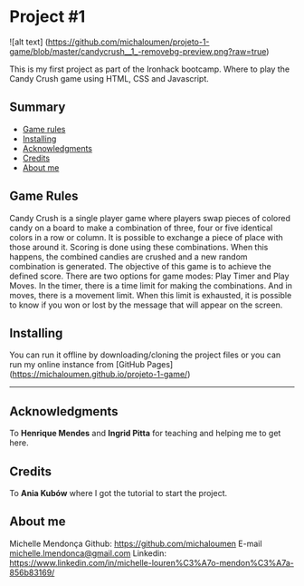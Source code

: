 # Project #1
![alt text] (https://github.com/michaloumen/projeto-1-game/blob/master/candycrush__1_-removebg-preview.png?raw=true)

This is my first project as part of the Ironhack bootcamp. Where to play the Candy Crush game using HTML, CSS and Javascript.

## Summary 
- [Game rules](#game-rules)
- [Installing](#installing)
- [Acknowledgments](#acknowledgments)
- [Credits](#credits)
- [About me](#about-me)


## Game Rules
Candy Crush is a single player game where players swap pieces of colored candy on a board to make a combination of three, four or five identical colors in a row or column. It is possible to exchange a piece of place with those around it. Scoring is done using these combinations. When this happens, the combined candies are crushed and a new random combination is generated.
The objective of this game is to achieve the defined score. There are two options for game modes: Play Timer and Play Moves. In the timer, there is a time limit for making the combinations. And in moves, there is a movement limit. When this limit is exhausted, it is possible to know if you won or lost by the message that will appear on the screen.

## Installing
You can run it offline by downloading/cloning the project files or you can run my online instance from [GitHub Pages] (https://michaloumen.github.io/projeto-1-game/)

----------------------------
## Acknowledgments 
To **Henrique Mendes** and **Ingrid Pitta** for teaching and helping me to get here.

## Credits 
To **Ania Kubów** where I got the tutorial to start the project.

## About me  
Michelle Mendonça 
Github: https://github.com/michaloumen
E-mail michelle.lmendonca@gmail.com
Linkedin: https://www.linkedin.com/in/michelle-louren%C3%A7o-mendon%C3%A7a-856b83169/

